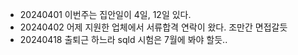 - 20240401 이번주는 집안일이 4일, 12일 있다.
- 20240402 어제 지원한 업체에서 서류합격 연락이 왔다. 조만간 면접갈듯
- 20240418 출퇴근 하느라 sqld 시험은 7월에 봐야 할듯..
